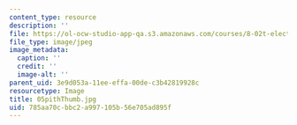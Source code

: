 ```yaml
---
content_type: resource
description: ''
file: https://ol-ocw-studio-app-qa.s3.amazonaws.com/courses/8-02t-electricity-and-magnetism-spring-2005/785aa70cbbc2a997105b56e705ad895f_05pithThumb.jpg
file_type: image/jpeg
image_metadata:
  caption: ''
  credit: ''
  image-alt: ''
parent_uid: 3e9d053a-11ee-effa-00de-c3b42819928c
resourcetype: Image
title: 05pithThumb.jpg
uid: 785aa70c-bbc2-a997-105b-56e705ad895f
---
```

